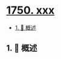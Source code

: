 # [1750. xxx](https://github.com/Tdahuyou/TNotes.leetcode/tree/main/notes/1750.%20xxx)

<!-- region:toc -->

- [1. 📝 概述](#1--概述)

<!-- endregion:toc -->

## 1. 📝 概述
